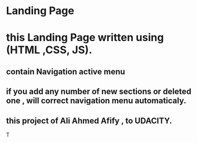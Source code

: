 # Landing Page 
# this Landing Page written using (HTML ,CSS, JS).
## contain Navigation active menu 
## if you add any number of new sections or deleted one , will correct navigation menu automaticaly.
## this project of Ali Ahmed Afify , to UDACITY.

T
